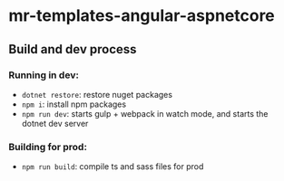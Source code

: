 # mr-templates-angular-aspnetcore

## Build and dev process

### Running in dev:

- `dotnet restore`: restore nuget packages
- `npm i`: install npm packages
- `npm run dev`: starts gulp + webpack in watch mode, and starts the dotnet dev server

### Building for prod:

- `npm run build`: compile ts and sass files for prod
